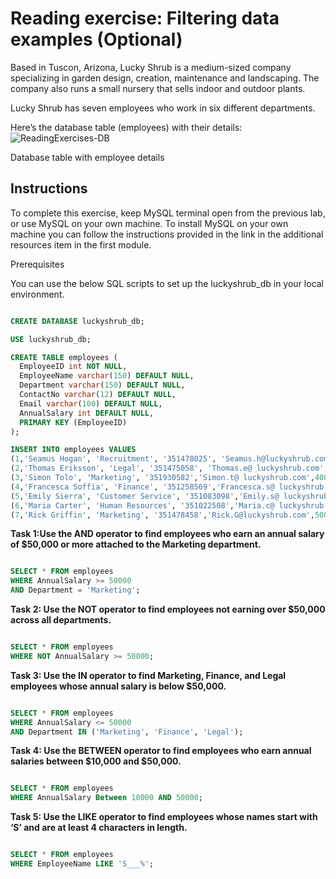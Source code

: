 # Reading exercise: Filtering data examples (Optional)

Based in Tuscon, Arizona, Lucky Shrub is a medium-sized company specializing in garden design, creation, maintenance and landscaping. The company also runs a small nursery that sells indoor and outdoor plants.

Lucky Shrub has seven employees who work in six different departments.

Here’s the database table (employees) with their details:
![ReadingExercises-DB](https://github.com/Memmes27/Meta-Database-Engineer-Professional/assets/63331353/e95083d1-7e74-4991-9ecc-dea8d9b66e6a)

Database table with employee details

## Instructions
To complete this exercise, keep MySQL terminal open from the previous lab, or use MySQL on your own machine. To install MySQL on your own machine you can follow the instructions provided in the link in the additional resources item in the first module.  

Prerequisites

You can use the below SQL scripts to set up the luckyshrub_db in your local environment.

```SQL 

CREATE DATABASE luckyshrub_db; 

USE luckyshrub_db;

CREATE TABLE employees (
  EmployeeID int NOT NULL,
  EmployeeName varchar(150) DEFAULT NULL,
  Department varchar(150) DEFAULT NULL,
  ContactNo varchar(12) DEFAULT NULL,
  Email varchar(100) DEFAULT NULL,
  AnnualSalary int DEFAULT NULL,
  PRIMARY KEY (EmployeeID)
);

INSERT INTO employees VALUES 
(1,'Seamus Hogan', 'Recruitment', '351478025', 'Seamus.h@luckyshrub.com',50000), 
(2,'Thomas Eriksson', 'Legal', '351475058', 'Thomas.e@ luckyshrub.com',75000), 
(3,'Simon Tolo', 'Marketing', '351930582','Simon.t@ luckyshrub.com',40000), 
(4,'Francesca Soffia', 'Finance', '351258569','Francesca.s@ luckyshrub.com',45000), 
(5,'Emily Sierra', 'Customer Service', '351083098','Emily.s@ luckyshrub.com',35000), 
(6,'Maria Carter', 'Human Resources', '351022508','Maria.c@ luckyshrub.com',55000),
(7,'Rick Griffin', 'Marketing', '351478458','Rick.G@luckyshrub.com',50000);

``` 

**Task 1:Use the AND operator to find employees who earn an annual salary of $50,000 or more attached to the Marketing department.**

```SQL 

SELECT * FROM employees
WHERE AnnualSalary >= 50000
AND Department = 'Marketing';
``` 

**Task 2: Use the NOT operator to find employees not earning over $50,000 across all departments.**


```SQL 

SELECT * FROM employees
WHERE NOT AnnualSalary >= 50000;
``` 

**Task 3: Use the IN operator to find Marketing, Finance, and Legal employees whose annual salary is below $50,000.**

```SQL 

SELECT * FROM employees
WHERE AnnualSalary <= 50000
AND Department IN ('Marketing', 'Finance', 'Legal');
```   
 
**Task 4: Use the BETWEEN operator to find employees who earn annual salaries between $10,000 and $50,000.**

```SQL 

SELECT * FROM employees
WHERE AnnualSalary Between 10000 AND 50000;
```   

**Task 5: Use the LIKE operator to find employees whose names start with ‘S’ and are at least 4 characters in length.**

```SQL 

SELECT * FROM employees
WHERE EmployeeName LIKE 'S___%';
```   
